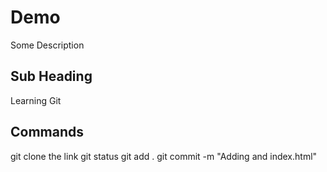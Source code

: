 # Demo
Some Description

## Sub Heading
Learning Git

## Commands
git clone the link
git status
git add .
git commit -m "Adding and index.html"